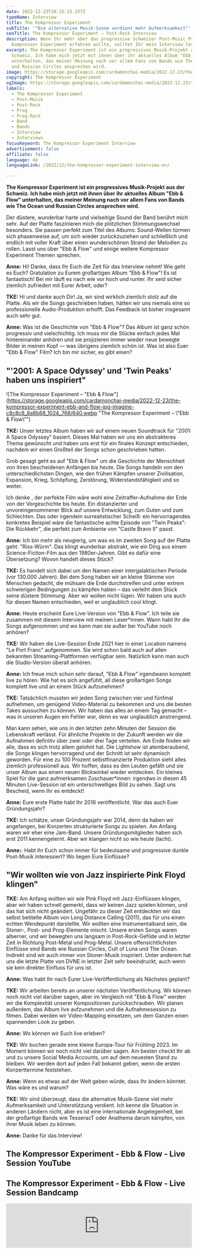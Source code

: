 ```yaml
---
date: 2022-12-23T10:15:23.337Z
typeName: Interview
title: The Kompressor Experiment
subTitle: '"Die alternative Musik-Szene verdient mehr Aufmerksamkeit"'
seoTitle: The Kompressor Experiment – Post-Rock Interview
description: Wenn Ihr mehr über das progressive Schweizer Post-Music Projekt The
  Kompressor Experiment erfahren wollte, solltet Ihr mein Interview lesen!
excerpt: The Kompressor Experiment ist ein progressives Musik-Projekt aus der
  Schweiz. Ich habe mich jetzt mit ihnen über ihr aktuelles Album "Ebb & Flow"
  unterhalten, das meiner Meinung nach vor allem Fans von Bands wie The Ocean
  und Russian Circles ansprechen wird.
image: https://storage.googleapis.com/cardamonchai-media/2022-12-23/the-kompressor-experiment-jpg-imagine-080808_161616_1024_768/640.webp
copyright: The Kompressor Experiment
ogImage: https://storage.googleapis.com/cardamonchai-media/2022-12-23/the-kompressor-experiment-og-jpg-imagine-080808_131313_1200_628/640.webp
labels:
  - The Kompressor Experiment
  - Post-Musik
  - Post-Rock
  - Prog
  - Prog-Rock
  - Band
  - Bands
  - Interview
  - Interviews
focusKeyword: The Kompressor Experiment Interview
advertisement: false
affiliate: false
language: de
languageLink: /2022/12/the-kompressor-experiment-interview-en/

---
```


**The Kompressor Experiment ist ein progressives Musik-Projekt aus der Schweiz. Ich habe mich jetzt mit ihnen über ihr aktuelles Album "Ebb & Flow" unterhalten, das meiner Meinung nach vor allem Fans von Bands wie The Ocean und Russian Circles ansprechen wird.**

Der düstere, wunderbar harte und vielseitige Sound der Band berührt mich sehr. Auf der Platte faszinieren mich die plötzlichen Stimmungswechsel besonders. Sie passen perfekt zum Titel des Albums: Sound-Wellen türmen sich phasenweise auf, um sich wieder zurückzuziehen und schließlich und endlich mit voller Kraft über einen wunderschönen Strand der Melodien zu rollen. Lasst uns über "Ebb & Flow" und einige weitere Kompressor Experiment Themen sprechen.

**Anne:** Hi! Danke, dass Ihr Euch die Zeit für das Interview nehmt! Wie geht es Euch? Gratulation zu Eurem großartigen Album "Ebb & Flow"! Es ist fantastisch! Bei mir läuft es nach wie vor hoch und runter. Ihr seid sicher ziemlich zufrieden mit Eurer Arbeit, oder?

**TKE:** Hi und danke auch Dir! Ja, wir sind wirklich ziemlich stolz auf die Platte. Als wir die Songs geschrieben haben, hätten wir uns niemals eine so professionelle Audio-Produktion erhofft. Das Feedback ist bisher insgesamt auch sehr gut.

**Anne:** Was ist die Geschichte von "Ebb & Flow"? Das Album ist ganz schön progressiv und vielschichtig. Ich muss mir die Stücke einfach jedes Mal hintereinander anhören und sie projizieren immer wieder neue bewegte Bilder in meinen Kopf — was übrigens ziemlich schön ist. Was ist also Euer "Ebb & Flow" Film? Ich bin mir sicher, es gibt einen?

## "'2001: A Space Odyssey' und 'Twin Peaks' haben uns inspiriert"

![The Kompressor Experiment – "Ebb & Flow"](https://storage.googleapis.com/cardamonchai-media/2022-12-23/the-kompressor-experiment-ebb-and-flow-jpg-imagine-c8c8c8_8a8b88_1024_768/640.webp "The Kompressor Experiment – \\"Ebb & Flow\\"")

**TKE:** Unser letztes Album haben wir auf einem neuen Soundtrack für "2001: A Space Odyssey" basiert. Dieses Mal haben wir uns ein abstrakteres Thema gewünscht und haben uns erst für ein finales Konzept entschieden, nachdem wir einen Großteil der Songs schon geschrieben hatten.

Grob gesagt geht es auf "Ebb & Flow" um die Geschichte der Menschheit von ihren bescheidenen Anfängen bis heute. Die Songs handeln von den unterschiedlichsten Dingen, wie den frühen Kämpfen unserer Zivilisation, Expansion, Krieg, Schöpfung, Zerstörung, Widerstandsfähigkeit und so weiter.

Ich denke , der perfekte Film wäre wohl eine Zeitraffer-Aufnahme der Erde von der Vorgeschichte bis heute. Ein distanzierter und unvoreingenommener Blick auf unsere Entwicklung, zum Guten und zum Schlechten. Das oder irgendein surrealistischer Scheiß: ein hervorragendes konkretes Beispiel wäre die fantastische achte Episode von "Twin Peaks": Die Rückkehr", die perfekt zum Ambiente von "Castle Bravo II" passt.

**Anne:** Ich bin mehr als neugierig, um was es im zweiten Song auf der Platte geht: "Riss-Würm". Das klingt wunderbar abstrakt, wie ein Ding aus einem Science-Fiction-Film aus den 1980er-Jahren. Gibt es dafür eine Übersetzung? Wovon handelt dieses Stück?

**TKE:** Es handelt sich dabei um den Namen einer intergalaktischen Periode (vor 130.000 Jahren). Bei dem Song haben wir an kleine Stämme von Menschen gedacht, die mühsam die Erde durchstreifen und unter extrem schwierigen Bedingungen zu kämpfen haben – das verleiht dem Stück seine düstere Stimmung. Aber wir wollen nicht lügen. Wir haben uns auch für diesen Namen entschieden, weil er unglaublich cool klingt.

**Anne:** Heute erscheint Eure Live-Version von "Ebb & Flow". Ich teile sie zusammen mit diesem Interview mit meinen Leser\*innen. Wann habt Ihr die Songs aufgenommen und wo kann man sie außer bei YouTube noch anhören?

**TKE:** Wir haben die Live-Session Ende 2021 hier in einer Location namens "Le Port Franc" aufgenommen. Sie wird schon bald auch auf allen bekannten Streaming-Plattformen verfügbar sein. Natürlich kann man auch die Studio-Version überall anhören.

**Anne:** Ich freue mich schon sehr darauf, "Ebb & Flow" irgendwann komplett live zu hören. Wie hat es sich angefühlt, all diese großartigen Songs komplett live und an einem Stück aufzunehmen?

**TKE:** Tatsächlich mussten wir jeden Song zwischen vier und fünfmal aufnehmen, um genügend Video-Material zu bekommen und uns die besten Takes aussuchen zu können. Wir haben das alles an einem Tag gemacht – was in unseren Augen ein Fehler war, denn es war unglaublich anstrengend.

Man kann sehen, wie uns in den letzten zehn Minuten der Session die Lebenskraft verlässt. Für ähnliche Projekte in der Zukunft werden wir die Aufnahmen definitiv über zwei oder drei Tage verteilen. Am Ende finden wir alle, dass es sich trotz allem gelohnt hat. Die Lightshow ist atemberaubend, die Songs klingen hervorragend und der Schnitt ist sehr dynamisch geworden. Für eine zu 100 Prozent selbstfinanzierte Produktion sieht alles ziemlich professionell aus. Wir hoffen, dass es den Leuten gefällt und sie unser Album aus einem neuen Blickwinkel wieder entdecken. Ein kleines Spiel für die ganz aufmerksamen Zuschauer\*innen: irgendwo in diesen 45 Minuten Live-Session ist ein unterschwelliges Bild zu sehen. Sagt uns Bescheid, wenn Ihr es entdeckt!

**Anne:** Eure erste Platte habt Ihr 2016 veröffentlicht. War das auch Euer Gründungsjahr?

**TKE:** Ich schätze, unser Gründungsjahr war 2014, denn da haben wir angefangen, bei Konzerten strukturierte Songs zu spielen. Am Anfang waren wir eher eine Jam-Band. Unsere Gründungsmitglieder haben sich erst 2011 kennengelernt. Aber wir klangen nicht so wie heute (lacht).

**Anne:**: Habt ihr Euch schon immer für bedeutsame und progressive dunkle Post-Musik interessiert? Wo liegen Eure Einflüsse?

## "Wir wollten wie von Jazz inspirierte Pink Floyd klingen"

**TKE:** Am Anfang wollten wir wie Pink Floyd mit Jazz-Einflüssen klingen, aber wir haben schnell gemerkt, dass wir keinen Jazz spielen können, und das hat sich nicht geändert. Ungefähr zu dieser Zeit entdeckten wir das selbst betitelte Album von Long Distance Calling (2011), das für uns einen echten Wendepunkt darstellte. Wir wollten eine Instrumentalband sein, die Stoner-, Post- und Prog-Elemente mischt. Unsere ersten Songs waren alberner, und wir bewegten uns langsam in Post-Rock-Gefilde und in letzter Zeit in Richtung Post-Metal und Prog-Metal. Unsere offensichtlichsten Einflüsse sind Bands wie Russian Circles, Cult of Luna und The Ocean. Indirekt sind wir auch immer von Stoner-Musik inspiriert. Unter anderem hat uns die letzte Platte von DVNE in letzter Zeit sehr beeindruckt, auch wenn sie kein direkter Einfluss für uns ist.

**Anne:** Was habt Ihr nach Eurer Live-Veröffentlichung als Nächstes geplant?

**TKE:** Wir arbeiten bereits an unserer nächsten Veröffentlichung. Wir können noch nicht viel darüber sagen, aber im Vergleich mit "Ebb & Flow" werden wir die Komplexität unserer Kompositionen zurückschrauben. Wir planen außerdem, das Album live aufzunehmen und die Aufnahmesession zu filmen. Dabei werden wir Video-Mapping einsetzen, um dem Ganzen einen spannenden Look zu geben.

**Anne:** Wo können wir Euch live erleben?

**TKE:** Wir buchen gerade eine kleine Europa-Tour für Frühling 2023. Im Moment können wir noch nicht viel darüber sagen. Am besten checkt Ihr ab und zu unsere Social Media Accounts, um auf dem neuesten Stand zu bleiben. Wir werden dort auf jeden Fall bekannt geben, wenn die ersten Konzerttermine feststehen.

**Anne:** Wenn es etwas auf der Welt geben würde, dass Ihr ändern könntet. Was wäre es und warum?

**TKE:** Wir sind überzeugt, dass die alternative Musik-Szene viel mehr Aufmerksamkeit und Unterstützung verdient. Ich kenne die Situation in anderen Ländern nicht, aber es ist eine internationale Angelegenheit, bei der großartige Bands wie TesseracT oder Anathema darum kämpfen, von ihrer Musik leben zu können.

**Anne:** Danke für das Interview!

## The Kompressor Experiment - Ebb & Flow - Live Session YouTube

<YouTube id="sUlniJKySAA" />

## The Kompressor Experiment - Ebb & Flow - Live Session Bandcamp

<iframe
  style="border: 0; width: 100%; height: 120px;"
  src="https://bandcamp.com/EmbeddedPlayer/album=943880191/size=large/bgcol=ffffff/linkcol=5c9b72/tracklist=false/artwork=small/transparent=true/"
  seamless
>
  <a href="https://kompexp.bandcamp.com/album/ebb-flow-live-session">
    Ebb &amp; Flow - Live Session by The Kompressor Experiment
  </a>
</iframe>
